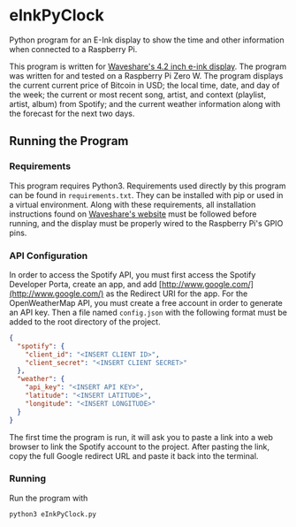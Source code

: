 # eInkPyClock
Python program for an E-Ink display to show the time and other information when connected to a Raspberry Pi.


This program is written for [Waveshare's 4.2 inch e-ink display](https://www.waveshare.com/product/4.2inch-e-paper-module.htm). The program was written for and tested on a Raspberry Pi Zero W. The program displays the current current price of Bitcoin in USD; the local time, date, and day of the week; the current or most recent song, artist, and context (playlist, artist, album) from Spotify; and the current weather information along with the forecast for the next two days.

## Running the Program

### Requirements

This program requires Python3. Requirements used directly by this program can be found in `requirements.txt`. They can be installed with pip or used in a virtual environment. Along with these requirements, all installation instructions found on [Waveshare's website](https://www.waveshare.com/wiki/4.2inch_e-Paper_Module) must be followed before running, and the display must be properly wired to the Raspberry Pi's GPIO pins.

### API Configuration

In order to access the Spotify API, you must first access the Spotify Developer Porta, create an app, and add [http://www.google.com/](http://www.google.com/) as the Redirect URI for the app. For the OpenWeatherMap API, you must create a free account in order to generate an API key. Then a file named `config.json` with the following format must be added to the root directory of the project.

```json
{
  "spotify": {
    "client_id": "<INSERT CLIENT ID>",
    "client_secret": "<INSERT CLIENT SECRET>"
  },
  "weather": {
    "api_key": "<INSERT API KEY>",
    "latitude": "<INSERT LATITUDE>",
    "longitude": "<INSERT LONGITUDE>"
  }
}
```

The first time the program is run, it will ask you to paste a link into a web browser to link the Spotify account to the project. After pasting the link, copy the full Google redirect URL and paste it back into the terminal.

### Running

Run the program with
```bash
python3 eInkPyClock.py
```